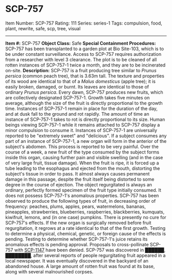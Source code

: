 # SCP-757
Item Number: SCP-757
Rating: 111
Series: series-1
Tags: compulsion, food, plant, rewrite, safe, scp, tree, visual

---

**Item #:** SCP-757
**Object Class:** Safe
**Special Containment Procedures:** SCP-757 has been transplanted to a garden plot at Bio Site-103, which is to be under constant surveillance. Access to SCP-757 requires authorization from a researcher with level 3 clearance. The plot is to be cleaned of all rotten instances of SCP-757-1 twice a month, and they are to be incinerated on-site.
**Description:** SCP-757 is a fruit producing tree similar to _Prunus persica_ (common peach tree), that is 3.63m tall. The texture and properties of its wood are identical to that of a _Malus domesticus_ (apple tree); it is easily broken, damaged, or burnt. Its leaves are identical to those of ordinary _Prunus persica_.
Every dawn, SCP-757 produces new fruits, which are collectively designated SCP-757-1. Growth takes five minutes on average, although the size of the fruit is directly proportional to the growth time. Instances of SCP-757-1 remain in place for the duration of the day, and at dusk fall to the ground and rot rapidly. The amount of time an instance of SCP-757-1 takes to rot is directly proportional to its size. Human beings viewing SCP-757-1 while it remains attached to SCP-757 display a minor compulsion to consume it. Instances of SCP-757-1 are universally reported to be "extremely sweet" and "delicious".
If a subject consumes any part of an instance of SCP-757-1, a new organ will form in the anterior of the subject's abdomen. This process is reported to be very painful. Over the course of a week, a new fruit of the type consumed by the subject forms inside this organ, causing further pain and visible swelling (and in the case of very large fruit, tissue damage). When the fruit is ripe, it is forced up a tube leading to the esophagus and ejected from the mouth, distorting the subject's tissue in order to pass. It almost always causes permanent damage in this passage, despite the fruit itself being distorted to some degree in the course of ejection. The object regurgitated is always an ordinary, perfectly formed specimen of the fruit type initially consumed. It does not possess SCP-757-1's anomalous properties.
SCP-757 has been observed to produce the following types of fruit, in decreasing order of frequency: peaches, plums, apples, pears, watermelons, bananas, pineapples, strawberries, blueberries, raspberries, blackberries, kumquats, kiwifruit, lemons, and (in one case) pumpkins.
There is presently no cure for SCP-757's effects. If the new organ is surgically removed before fruit regurgitation, it regrows at a rate identical to that of the first growth. Testing to determine a physical, chemical, genetic, or foreign cause of the effects is pending. Testing to determine whether SCP-757-1's juice retains its anomalous effects is pending approval. Proposals to cross-pollinate SCP-757 with [SCP-1147](/scp-1147) have been denied.
SCP-757 was discovered in ██████, ████████, after several reports of people regurgitating fruit appeared in a local newspaper. It was eventually discovered in the backyard of an abandoned house. A large amount of rotten fruit was found at its base, along with several malnourished corpses.